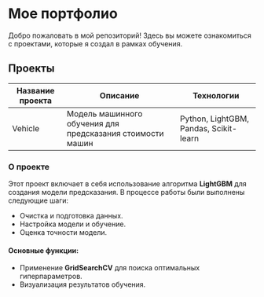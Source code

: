 # Мое портфолио

Добро пожаловать в мой репозиторий! Здесь вы можете ознакомиться с проектами, которые я создал в рамках обучения.

## Проекты

| Название проекта              | Описание                                      | Технологии           | 
|------------------------------|-----------------------------------------------|----------------------|
| Vehicle                | Модель машинного обучения для предсказания стоимости машин | Python, LightGBM, Pandas, Scikit-learn | 

### О проекте

Этот проект включает в себя использование алгоритма **LightGBM** для создания модели предсказания. В процессе работы были выполнены следующие шаги:

- Очистка и подготовка данных.
- Настройка модели и обучение.
- Оценка точности модели.

#### Основные функции:
- Применение **GridSearchCV** для поиска оптимальных гиперпараметров.
- Визуализация результатов обучения.


